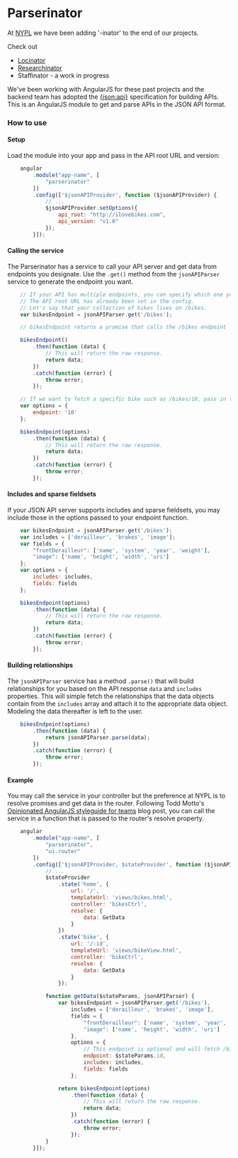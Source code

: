 # Parserinator

At [NYPL](https://github.com/NYPL) we have been adding '-inator' to the end of our projects.

Check out
* [Locinator](http://nypl.org/locations)
* [Researchinator](http://nypl.org/research-divisions)
* Staffinator - a work in progress

We've been working with AngularJS for these past projects and the backend team has adopted the [{json:api}](http://jsonapi.org/) specification for building APIs. This is an AngularJS module to get and parse APIs in the JSON API format.

### How to use

#### Setup
Load the module into your app and pass in the API root URL and version:
```javascript
    angular
        .module("app-name", [
            "parserinator"
        ])
        .config(['$jsonAPIProvider', function ($jsonAPIProvider) {
            // ...
            $jsonAPIProvider.setOptions({
                api_root: "http://ilovebikes.com",
                api_version: "v1.0"
            });
        }]);
```

#### Calling the service
The Parserinator has a service to call your API server and get data from endpoints you designate. Use the `.get()` method from the `jsonAPIParser` service to generate the endpoint you want.

```javascript
    // If your API has multiple endpoints, you can specify which one you want.
    // The API root URL has already been set in the config.
    // Let's say that your collection of bikes lives on /bikes.
    var bikesEndpoint = jsonAPIParser.get('/bikes');

    // bikesEndpoint returns a promise that calls the /bikes endpoint

    bikesEndpoint()
        .then(function (data) {
            // This will return the raw response.
            return data;
        })
        .catch(function (error) {
            throw error;
        });

    // If we want to fetch a specific bike such as /bikes/10, pass in the endpoint to the bikesEndpoint function.
    var options = {
        endpoint: '10'
    };

    bikesEndpoint(options)
        .then(function (data) {
            // This will return the raw response.
            return data;
        })
        .catch(function (error) {
            throw error;
        });
```

#### Includes and sparse fieldsets
If your JSON API server supports includes and sparse fieldsets, you may include those in the options passed to your endpoint function.

```javascript
    var bikesEndpoint = jsonAPIParser.get('/bikes');
    var includes = ['derailleur', 'brakes', 'image'];
    var fields = {
        "frontDerailleur": ['name', 'system', 'year', 'weight'],
        "image": ['name', 'height', 'width', 'uri']
    };
    var options = {
        includes: includes,
        fields: fields
    };

    bikesEndpoint(options)
        .then(function (data) {
            // This will return the raw response.
            return data;
        })
        .catch(function (error) {
            throw error;
        });
```

#### Building relationships
The `jsonAPIParser` service has a method `.parse()` that will build relationships for you based on the API response `data` and `includes` properties. This will simple fetch the relationships that the data objects contain from the `includes` array and attach it to the appropriate data object. Modeling the data thereafter is left to the user.

```javascript
    bikesEndpoint(options)
        .then(function (data) {
            return jsonAPIParser.parse(data);
        })
        .catch(function (error) {
            throw error;
        });
```

#### Example
You may call the service in your controller but the preference at NYPL is to resolve promises and get data in the router. Following Todd Motto's [Opinionated AngularJS styleguide for teams](http://toddmotto.com/opinionated-angular-js-styleguide-for-teams/) blog post, you can call the service in a function that is passed to the router's resolve property.

```javascript
    angular
        .module("app-name", [
            "parserinator",
            "ui.router"
        ])
        .config(['$jsonAPIProvider, $stateProvider', function ($jsonAPIProvider, $stateProvider) {
            // ...
            $stateProvider
                .state('home', {
                    url: '/',
                    templateUrl: 'views/bikes.html',
                    controller: 'bikesCtrl',
                    resolve: {
                        data: GetData
                    }
                })
                .state('bike', {
                    url: '/:id',
                    templateUrl: 'views/bikeView.html',
                    controller: 'bikeCtrl',
                    resolve: {
                        data: GetData
                    }
                });

            function getData($stateParams, jsonAPIParser) {
                var bikesEndpoint = jsonAPIParser.get('/bikes'),
                    includes = ['derailleur', 'brakes', 'image'],
                    fields = {
                        "frontDerailleur": ['name', 'system', 'year', 'weight'],
                        "image": ['name', 'height', 'width', 'uri']
                    },
                    options = {
                        // This endpoint is optional and will fetch /bikes/:id if it that page was reached
                        endpoint: $stateParams.id,
                        includes: includes,
                        fields: fields
                    };

                return bikesEndpoint(options)
                    .then(function (data) {
                        // This will return the raw response.
                        return data;
                    })
                    .catch(function (error) {
                        throw error;
                    });
            }
        }]);
```

